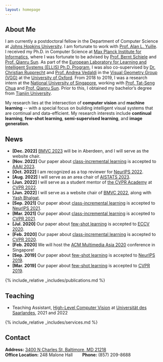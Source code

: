 ```yaml
---
layout: homepage
---
```


## About Me

I am currently a postdoctoral fellow in the Department of Computer Science at [Johns Hopkins University](https://cs.jhu.edu). I am fortunate to work with [Prof. Alan L. Yuille](https://www.cs.jhu.edu/~ayuille/). I received my Ph.D. in Computer Science at [Max Planck Institute for Informatics](https://www.mpi-inf.mpg.de/), where I was fortunate to be advised by [Prof. Bernt Schiele](https://people.mpi-inf.mpg.de/~schiele/) and [Prof. Qianru Sun](https://qianrusun.com/). As part of the [European Laboratory for Learning and Intelligent Systems (ELLIS) Ph.D. Program](https://ellis.eu/phd-postdoc), I was also co-supervised by [Dr. Christian Rupprecht](https://chrirupp.github.io/) and [Prof. Andrea Vedaldi](https://www.robots.ox.ac.uk/~vedaldi/) in the [Visual Geometry Group (VGG)](https://www.robots.ox.ac.uk/~vgg/) at the [University of Oxford](https://www.ox.ac.uk/). From 2018 to 2019, I was a research intern at the [National University of Singapore](https://www.comp.nus.edu.sg/), working with [Prof. Tat-Seng Chua](https://www.chuatatseng.com/) and [Prof. Qianru Sun](https://qianrusun.com/). Prior to this, I obtained my bachelor’s degree from [Tianjin University](http://www.tju.edu.cn/english/index.htm). 

My research lies at the intersection of **computer vision** and **machine learning** -- with a special focus on building intelligent visual systems that are continual and data-efficient. My research interests include **continual learning**, **few-shot learning**, **semi-supervised learning**, and **image generation**.

<!--
<strong style="color:#e74d3c; font-weight:600">I am looking for a postdoc or research scientist position in the US and EU. I would appreciate a ping if you see a job I might fit.</strong>
-->

## News

- **[Dec. 2022]** [BMVC 2023](https://www.bmvc2023.org) will be in Aberdeen, and I will serve as the website chair.
- **[Nov. 2022]** Our paper about [class-incremental learning](https://pure.mpg.de/rest/items/item_3478882_1/component/file_3478883/content) is accepted to [AAAI 2023](https://aaai.org/Conferences/AAAI-23/).
- **[Oct. 2022]** I am recognized as a top reviewer for [NeurIPS 2022](https://neurips.cc/Conferences/2022/ProgramCommittee).
- **[Aug. 2022]** I will serve as an area chair of [AISTATS 2023](https://aistats.org/aistats2023/).
- **[Jun. 2022]** I will serve as a student mentor of [the CVPR Academy](https://sites.google.com/view/cvpr-academy/) at [CVPR 2022](http://cvpr2022.thecvf.com/).
- **[Jun. 2022]** I will serve as a website chair of [BMVC 2022](https://bmvc2022.org/people/organisers/), along with [Yash Bhalgat](https://yashbhalgat.github.io/).
- **[Sep. 2021]** Our paper about [class-incremental learning](https://openreview.net/pdf?id=BfPzZSype5M) is accepted to [NeurIPS 2021](https://neurips.cc/Conferences/2021).
- **[Mar. 2021]** Our paper about [class-incremental learning](https://arxiv.org/pdf/2010.05063.pdf) is accepted to [CVPR 2021](http://cvpr2021.thecvf.com/).
- **[Jul. 2020]** Our paper about [few-shot learning](https://link.springer.com/content/pdf/10.1007%2F978-3-030-58517-4_24.pdf) is accepted to [ECCV 2020](https://eccv2020.eu/).
- **[Feb. 2020]** Our paper about [class-incremental learning](https://arxiv.org/pdf/2002.10211.pdf) is accepted to [CVPR 2020](http://cvpr2020.thecvf.com/).
- **[Feb. 2020]** We will host the [ACM Multimedia Asia 2020](https://www.acmmmasia.org/2020/committee.html) conference in Singapore!
- **[Sep. 2019]** Our paper about [few-shot learning](https://papers.nips.cc/paper/2019/file/bf25356fd2a6e038f1a3a59c26687e80-Paper.pdf) is accepted to [NeurIPS 2019](https://nips.cc/Conferences/2019).
- **[Mar. 2019]** Our paper about [few-shot learning](https://openaccess.thecvf.com/content_CVPR_2019/papers/Sun_Meta-Transfer_Learning_for_Few-Shot_Learning_CVPR_2019_paper.pdf) is accepted to [CVPR 2019](http://cvpr2019.thecvf.com/).

{% include_relative _includes/publications.md %}

## Teaching

- Teaching Assistant, [High-Level Computer Vision](https://www.mpi-inf.mpg.de/hlcv) at [Universität des Saarlandes](https://www.uni-saarland.de/), 2021 and 2022

{% include_relative _includes/services.md %}

## Contact
**Address:** [3400 N Charles St, Baltimore, MD 21218](https://g.page/MPI-INF)
<br>
**Office Location:** 248 Malone Hall &nbsp;&nbsp;&nbsp;&nbsp;&nbsp;&nbsp; **Phone:** (857) 209-8688
